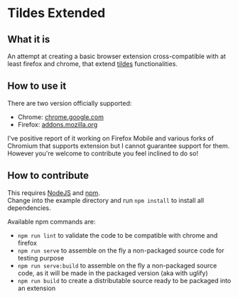 # Tildes Extended

## What it is

An attempt at creating a basic browser extension cross-compatible with at least firefox and chrome, that extend [tildes](https://tildes.net) functionalities.

## How to use it

There are two version officially supported:

- Chrome: [chrome.google.com](https://chrome.google.com/webstore/detail/tildes-extended/dinimcigfnjcblajimodbacmbknmicgl)
- Firefox: [addons.mozilla.org](https://addons.mozilla.org/en-GB/firefox/addon/tildes-extended/)

I've positive report of it working on Firefox Mobile and various forks of Chromium that supports extension but I cannot guarantee support for them. However you're welcome to contribute you feel inclined to do so!

## How to contribute

This requires [NodeJS](https://nodejs.org/en/) and [npm](http://npmjs.com/).  
Change into the example directory and run `npm install` to install all dependencies.

Available npm commands are:

* `npm run lint` to validate the code to be compatible with chrome and firefox
* `npm run serve` to assemble on the fly a non-packaged source code for testing purpose
* `npm run serve:build` to assemble on the fly a non-packaged source code, as it will be made in the packaged version (aka with uglify)
* `npm run build` to create a distributable source ready to be packaged into an extension
